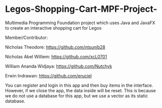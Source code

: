 # Legos-Shopping-Cart-MPF-Project-
Multimedia Programming Foundation project which uses Java and JavaFX to create an interactive shopping cart for Legos


Member/Contributor:

Nicholas Theodore: https://github.com/ntsunib28

Nicholas Abel Williem: https://github.com/xcL0701

William Ananda Widjaya: https://github.com/Nutchyk

Erwin Indrawan: https://github.com/eruciel


You can register and login in this app and then buy items in the interface. However, if we close the app, the data inside will be reset.
This is because we do not use a database for this app, but we use a vector as its static database.
